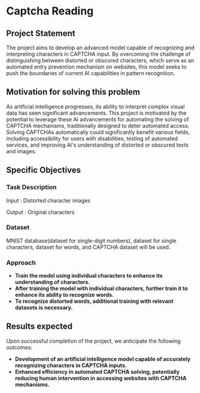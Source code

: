 # Captcha Reading

## Project Statement
The project aims to develop an advanced model capable of recognizing and interpreting characters in CAPTCHA input. By overcoming the challenge of distinguishing between distorted or obscured characters, which serve as an automated entry prevention mechanism on websites, this model seeks to push the boundaries of current AI capabilities in pattern recognition.

## Motivation for solving this problem
As artificial intelligence progresses, its ability to interpret complex visual data has seen significant advancements. This project is motivated by the potential to leverage these AI advancements for automating the solving of CAPTCHA mechanisms, traditionally designed to deter automated access. Solving CAPTCHAs automatically could significantly benefit various fields, including accessibility for users with disabilities, testing of automated services, and improving AI's understanding of distorted or obscured texts and images.

## Specific Objectives
### Task Description
Input : Distorted character images

Output : Original characters
### Dataset
MNIST database(dataset for single-digit numbers), dataset for single characters, dataset for words, and CAPTCHA dataset will be used.
### Approach
- **Train the model using individual characters to enhance its understanding of characters.**
- **After training the model with individual characters, further train it to enhance its ability to recognize words.**
- **To recognize distorted words, additional training with relevant datasets is necessary.**
## Results expected
Upon successful completion of the project, we anticipate the following outcomes:
- **Development of an artificial intelligence model capable of accurately recognizing characters in CAPTCHA inputs.**
- **Enhanced efficiency in automated CAPTCHA solving, potentially reducing human intervention in accessing websites with CAPTCHA mechanisms.**